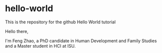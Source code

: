 # hello-world
This is the repository for the github Hello World tutorial

Hello there,

I'm Feng Zhao, a PhD candidate in Human Development and Family Studies and a Master student in HCI at ISU.
